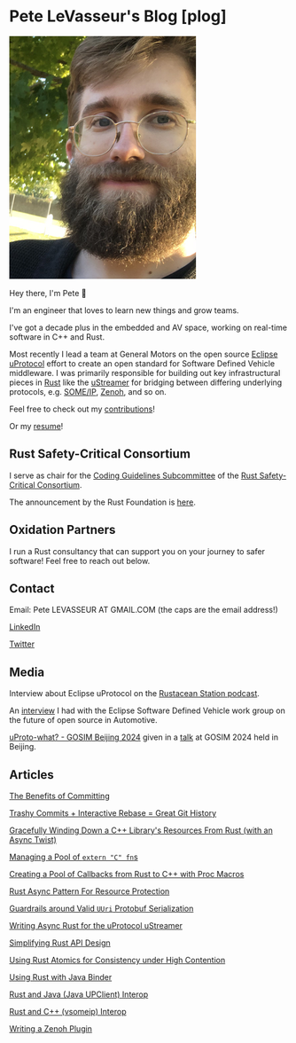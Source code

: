# Pete LeVasseur's Blog [plog]

![Pete LeVasseur](pete.png "Pete LeVasseur")

Hey there, I'm Pete 👋

I'm an engineer that loves to learn new things and grow teams.

I've got a decade plus in the embedded and AV space, working on real-time software in C++ and Rust.

Most recently I lead a team at General Motors on the open source [Eclipse uProtocol](https://github.com/eclipse-uprotocol) effort to create an open standard for Software Defined Vehicle middleware. I was primarily responsible for building out key infrastructural pieces in [Rust](https://www.rust-lang.org/) like the [uStreamer](https://github.com/eclipse-uprotocol/up-streamer-rust) for bridging between differing underlying protocols, e.g. [SOME/IP](https://github.com/eclipse-uprotocol/up-transport-vsomeip-rust), [Zenoh](https://github.com/eclipse-uprotocol/up-transport-zenoh-rust), and so on.

Feel free to check out my [contributions](https://github.com/PLeVasseur)!

Or my [resume](Pete-LeVasseur-Resume.pdf)!

## Rust Safety-Critical Consortium

I serve as chair for the [Coding Guidelines Subcommittee](https://github.com/rustfoundation/safety-critical-rust-consortium/tree/main/subcommittee/coding-guidelines) of the [Rust Safety-Critical Consortium](https://github.com/rustfoundation/safety-critical-rust-consortium).

The announcement by the Rust Foundation is [here](https://foundation.rust-lang.org/news/announcing-the-safety-critical-rust-consortium/).

## Oxidation Partners

I run a Rust consultancy that can support you on your journey to safer software! Feel free to reach out below.

## Contact

Email: Pete LEVASSEUR AT GMAIL.COM (the caps are the email address!)

[LinkedIn](https://www.linkedin.com/in/pete-levasseur/)

[Twitter](https://x.com/AwkwardMap?t=3gQJc6upN1L_apm15mJYsQ)

## Media

Interview about Eclipse uProtocol on the [Rustacean Station podcast](https://rustacean-station.org/episode/pete-levasseur/).

An [interview](https://blogs.eclipse.org/post/diana-kupfer/%E2%80%9Cit-really-helps-have-welcoming-and-engaging-community%E2%80%9D) I had with the Eclipse Software Defined Vehicle work group on the future of open source in Automotive.

[uProto-what? - GOSIM Beijing 2024](<./media/uProto-what - GOSIM Beijing 2024.pdf>) given in a [talk](https://china2024.gosim.org/speakers/pete-levasseur) at GOSIM 2024 held in Beijing.

## Articles

[The Benefits of Committing](articles/020-benefits-of-committing.md)

[Trashy Commits + Interactive Rebase = Great Git History](articles/019-trash-git-interactive-rebase.md)

[Gracefully Winding Down a C++ Library's Resources From Rust (with an Async Twist)](articles/018-gracefully-cpp-interop-drop-impl.md)

[Managing a Pool of `extern "C" fn`s](articles/017-manage-extern-c-fn-pool.md)

[Creating a Pool of Callbacks from Rust to C++ with Proc Macros](articles/016-rust-cpp-proc-macro.md)

[Rust Async Pattern For Resource Protection](articles/015-rust-async-resource-protection.md)

[Guardrails around Valid `UUri` Protobuf Serialization](articles/014-rust-protobuf-api-guardrails.md)

[Writing Async Rust for the uProtocol uStreamer](articles/010-writing-async-rust.md)

[Simplifying Rust API Design](articles/013-rust-simplify-api-design.md)

[Using Rust Atomics for Consistency under High Contention](articles/012-rust-atomics-generate-uuids.md)

[Using Rust with Java Binder](articles/011-rust-android-binder-aosp.md)

[Rust and Java (Java UPClient) Interop](articles/003-interop-java-rust.md)

[Rust and C++ (vsomeip) Interop](articles/002-interop-cpp-rust.md)

[Writing a Zenoh Plugin](articles/004-writing-zenoh-plugin.md)

